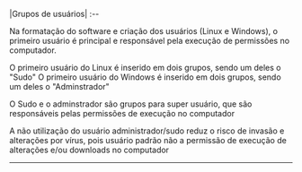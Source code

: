 |Grupos de usuários|
:--

Na formatação do software e criação dos usuários (Linux e Windows), o primeiro usuário é principal e responsável pela execução de permissões no computador.

O primeiro usuário do Linux é inserido em dois grupos, sendo um deles o "Sudo"
O primeiro usuário do Windows é inserido em dois grupos, sendo um deles o "Adminstrador"

O Sudo e o adminstrador são grupos para super usuário, que são responsáveis pelas permissões de execução no computador

A não utilização do usuário administrador/sudo reduz o risco de invasão e alterações por vírus, pois usuário padrão não a permissão de execução de alterações e/ou downloads no computador

---

